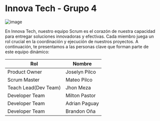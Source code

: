  #  Innova Tech - Grupo 4

![image](https://github.com/Milton599/Grupo04/assets/94476123/9657445a-5226-47fa-8038-364655d7683c)

En Innova Tech, nuestro equipo Scrum es el corazón de nuestra capacidad para entregar soluciones innovadoras y efectivas. Cada miembro juega un rol crucial en la coordinación y ejecución de nuestros proyectos. A continuación, te presentamos a las personas clave que forman parte de este equipo dinámico:

| Rol            | Nombre         |
|----------------|----------------|
| Product Owner   | Joselyn Pilco       |
| Scrum Master | Mateo Pilco       |
|Teach Lead(Dev Team)| Jhon Meza       |
| Developer Team  | Milton Pastor |
| Developer Team | Adrian Paguay |
| Developer Team  | Brandon Oña |

